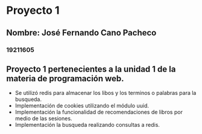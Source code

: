 # Proyecto 1 
## Nombre: José Fernando Cano Pacheco
### 19211605
## Proyecto 1 pertenecientes a la unidad 1 de la materia de programación web.
- Se utilizó redis para almacenar los libos y los terminos o palabras para la busqueda.
- Implementación de cookies utilizando el módulo uuid.
- Implementación la funcionalidad de recomendaciones de libros por medio de las sesiones.
- Implementación la busqueda realizando consultas a redis.
